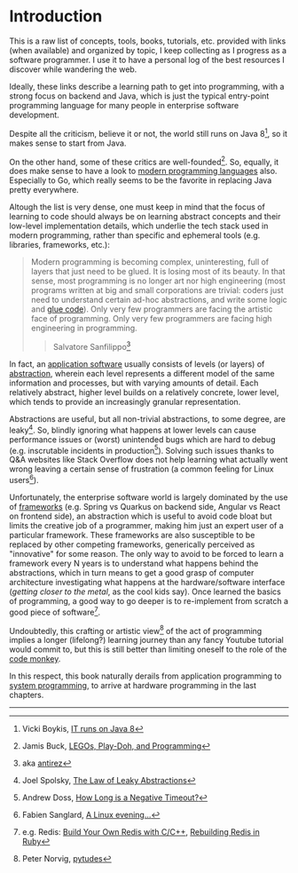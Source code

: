 # Introduction

This is a raw list of concepts, tools, books, tutorials, etc. provided with links (when available) and organized by topic, I keep collecting as I progress as a software programmer. I use it to have a personal log of the best resources I discover while wandering the web.

Ideally, these links describe a learning path to get into programming, with a strong focus on backend and Java, which is just the typical entry-point programming language for many people in enterprise software development. 

Despite all the criticism, believe it or not, the world still runs on Java 8[^1], so it makes sense to start from Java. 

On the other hand, some of these critics are well-founded[^2]. So, equally, it does make sense to have a look to [modern programming languages](./prog-languages.md) also. Especially to Go, which really seems to be the favorite in replacing Java pretty everywhere.

Altough the list is very dense, one must keep in mind that the focus of learning to code should always be on learning abstract concepts and their low-level implementation details, which underlie the tech stack used in modern programming, rather than specific and ephemeral tools (e.g. libraries, frameworks, etc.):

> Modern programming is becoming complex, uninteresting, full of layers that just need to be glued. It is losing most of its beauty. In that sense, most programming is no longer art nor high engineering (most programs written at big and small corporations are trivial: coders just need to understand certain ad-hoc abstractions, and write some logic and [glue code](https://en.m.wikipedia.org/wiki/Glue_code)). Only very few programmers are facing the artistic face of programming. Only very few programmers are facing high engineering in programming. 
>> Salvatore Sanfilippo[^3]

In fact, an [application software](https://en.wikipedia.org/wiki/Application_software) usually consists of levels (or layers) of [abstraction](https://en.wikipedia.org/wiki/Abstraction_(computer_science)#Levels_of_abstraction), wherein each level represents a different model of the same information and processes, but with varying amounts of detail. Each relatively abstract, higher level builds on a relatively concrete, lower level, which tends to provide an increasingly granular representation.

Abstractions are useful, but all non-trivial abstractions, to some degree, are leaky[^4]. So, blindly ignoring what happens at lower levels can cause performance issues or (worst) unintended bugs which are hard to debug (e.g. inscrutable incidents in production[^5]). Solving such issues thanks to Q&A websites like Stack Overflow does not help learning what actually went wrong leaving a certain sense of frustration (a common feeling for Linux users[^6]).

Unfortunately, the enterprise software world is largely dominated by the use of [frameworks](https://en.wikipedia.org/wiki/Software_framework) (e.g. Spring vs Quarkus on backend side, Angular vs React on frontend side), an abstraction which is useful to avoid code bloat but limits the creative job of a programmer, making him just an expert user of a particular framework. These frameworks are also susceptible to be replaced by other competing frameworks, generically perceived as "innovative" for some reason. The only way to avoid to be forced to learn a framework every N years is to understand what happens behind the abstractions, which in turn means to get a good grasp of computer architecture investigating what happens at the hardware/software interface (*getting closer to the metal*, as the cool kids say). Once learned the basics of programming, a good way to go deeper is to re-implement from scratch a good piece of software[^7].

Undoubtedly, this crafting or artistic view[^8] of the act of programming implies a longer (lifelong?) learning journey than any fancy Youtube tutorial would commit to, but this is still better than limiting oneself to the role of the [code monkey](https://en.wikipedia.org/wiki/Code_monkey). 

In this respect, this book naturally derails from application programming to [system programming](https://en.wikipedia.org/wiki/Systems_programming), to arrive at hardware programming in the last chapters.

---

[^1]: Vicki Boykis, [IT runs on Java 8](https://vickiboykis.com/2019/05/10/it-runs-on-java-8/)

[^2]: Jamis Buck, [LEGOs, Play-Doh, and Programming](https://weblog.jamisbuck.org/2008/11/9/legos-play-doh-and-programming)

[^3]: aka [antirez](http://invece.org/)

[^4]: Joel Spolsky, [The Law of Leaky Abstractions](https://www.joelonsoftware.com/2002/11/11/the-law-of-leaky-abstractions/)

[^5]: Andrew Doss, [How Long is a Negative Timeout?](https://www.andrewdoss.dev/writing/timeouts/)

[^6]: Fabien Sanglard, [A Linux evening...](https://fabiensanglard.net/a_linux_evening/index.html)

[^7]: e.g. Redis: [Build Your Own Redis with C/C++](https://build-your-own.org/redis/), [Rebuilding Redis in Ruby](https://redis.pjam.me/)

[^8]: Peter Norvig, [pytudes](https://github.com/giulianopz/pytudes)

